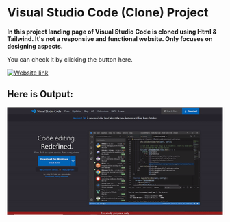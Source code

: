 #  **Visual Studio Code (Clone) Project**
 
 **In this project landing page of Visual Studio Code is cloned using Html & Tailwind. It's not a responsive and functional website. Only focuses on designing aspects.**

You can check it by clicking the button here.

[![Website link](https://img.shields.io/badge/Website-Link-green)](https://ansariyasir-vscode-clone.netlify.app/)


## Here is Output:
![output](output.gif)







